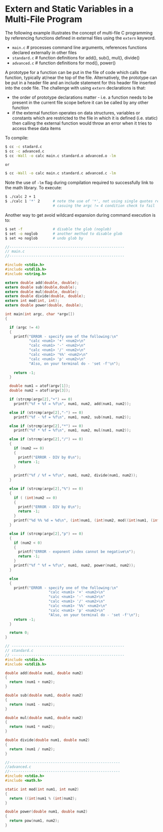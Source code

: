 # Extern and Static Variables in a Multi-File Program
 
The following example illustrates the concept of multi-file C programming by referencing functions defined in external files using the ```extern``` keyword. 
 
 * ```main.c```          # processes command line arguments, references functions declared externally in other files
 * ```standard.c```      # function definitions for add(), sub(), mul(), divide()
 * ```advanced.c```      # function definitions for mod(), power()

A prototype for a function can be put in the file of code which calls the function, typically at/near the top of the file. Alternatively, the prototype can be put in a header file and an include statement for this header file inserted into the code file.  The challenge with using ```extern``` declarations is that:

* the order of prototype declarations matter - i.e. a function needs to be present in the current file scope before it can be called by any other function
* if the external function operates on data structures, variables or constants which are restricted to the file in which it is defined (i.e. static) then calling the external function would throw an error when it tries to access these data items

To compile:

```bash
$ cc -c stadard.c
$ cc -c advanced.c
$ cc -Wall -o calc main.c standard.o advanced.o -lm

or

$ cc -Wall -o calc main.c standard.c advanced.c -lm
```

Note the use of `-lm` flag during compilation required to successfully link to the math library. To execute:

```bash
$ ./calc 2 + 1
$ ./calc 1 '*' 2      # note the use of '*', not using single quotes results in wild card expansion 
                      # casuing the argc != 4 condition check to fail  
```

Another way to get avoid wildcard expansion during command execution is to:

```bash
$ set -f              # disable the glob (noglob)
$ set -o noglob       # another method to disable glob
$ set +o noglob       # undo glob by
```

```C
//-----------------------------------------------------
// main.c
//-----------------------------------------------------

#include <stdio.h>
#include <stdlib.h>
#include <string.h>

extern double add(double, double);
extern double sub(double,double);
extern double mul(double, double);
extern double divide(double, double);
extern int mod(int, int);
extern double power(double, double);

int main(int argc, char *argv[])
{

  if (argc != 4)
  {
    printf("ERROR - specify one of the following:\n"
           "calc <num1> '+' <num2>\n"
           "calc <num1> '-' <num2>\n"
           "calc <num1> '/' <num2>\n"
           "calc <num1> '%%' <num2>\n"
           "calc <num1> 'p' <num2>\n"
           "Also, on your terminal do - 'set -f'\n");
    
    return -1;
  }

  double num1 = atof(argv[1]);
  double num2 = atof(argv[3]);

  if (strcmp(argv[2],"+") == 0)
    printf("%f + %f = %f\n", num1, num2, add(num1, num2));

  else if (strcmp(argv[2],"-") == 0)
    printf("%f - %f = %f\n", num1, num2, sub(num1, num2));

  else if (strcmp(argv[2],"*") == 0)
    printf("%f * %f = %f\n", num1, num2, mul(num1, num2));

  else if (strcmp(argv[2],"/") == 0)
  {
    if (num2 == 0)
    {
      printf("ERROR - DIV by 0\n");
      return -1;
    }
    
    printf("%f / %f = %f\n", num1, num2, divide(num1, num2));
  }

  else if (strcmp(argv[2],"%") == 0)
  {
    if ( (int)num2 == 0)
    {
      printf("ERROR - DIV by 0\n");
      return -1;
    }
    printf("%d %% %d = %d\n", (int)num1, (int)num2, mod((int)num1, (int)num2));
  }

  else if (strcmp(argv[2],"p") == 0)
  {
    if (num2 < 0)
    {
      printf("ERROR - exponent index cannot be negative\n");
      return -1;
    }
    printf("%f ^ %f = %f\n", num1, num2, power(num1, num2));
  }

  else
  {
    printf("ERROR - specify one of the following:\n"
                    "calc <num1> '+' <num2>\n"
                    "calc <num1> '-' <num2>\n"
                    "calc <num1> '/' <num2>\n"
                    "calc <num1> '%%' <num2>\n"
                    "calc <num1> 'p' <num2>\n"
                    "Also, on your terminal do - 'set -f'\n");
    return -1;
  }

  return 0;
}

```

```C
// ----------------------------------------------------
// standard.c
// ----------------------------------------------------
#include <stdio.h>
#include <stdlib.h>

double add(double num1, double num2)
{
  return (num1 + num2);
}

double sub(double num1, double num2)
{
  return (num1 - num2);
}

double mul(double num1, double num2)
{
  return (num1 * num2);
}

double divide(double num1, double num2)
{
  return (num1 / num2);
}
```

```C
//---------------------------------------------------
//advanced.c
//---------------------------------------------------
#include <stdio.h>
#include <math.h>

static int mod(int num1, int num2)
{
  return ((int)num1 % (int)num2);
}

double power(double num1, double num2)
{
  return pow(num1, num2);
}
```
